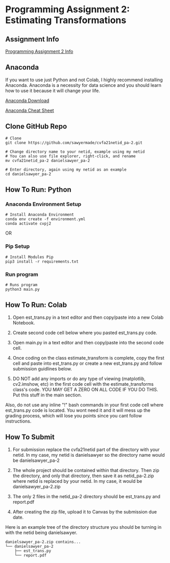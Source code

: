# Programming Assignment 2: Estimating Transformations

## Assignment Info
[Programming Assignment 2 Info](pa_2.pdf)

## Anaconda
If you want to use just Python and not Colab, I highly recommend installing Anaconda. Anaconda is a necessity for data science and you should learn how to use it because it will change your life.

[Anaconda Download](https://www.anaconda.com/products/individual)

[Anaconda Cheat Sheet](https://docs.conda.io/projects/conda/en/4.6.0/_downloads/52a95608c49671267e40c689e0bc00ca/conda-cheatsheet.pdf)

## Clone GitHub Repo
```
# Clone
git clone https://github.com/sawyermade/cvfa21netid_pa-2.git

# Change directory name to your netid, example using my netid
# You can also use file explorer, right-click, and rename
mv cvfa21netid_pa-2 danielsawyer_pa-2

# Enter directory, again using my netid as an example
cd danielsawyer_pa-2
```

## How To Run: Python

### Anaconda Environment Setup
```
# Install Anaconda Environment
conda env create -f environment.yml
conda activate cvpj2
```

OR

### Pip Setup
```
# Install Modules Pip
pip3 install -r requirements.txt
```

### Run program
```
# Runs program
python3 main.py
```

## How To Run: Colab
1. Open est_trans.py in a text editor and then copy/paste into a new Colab Notebook.

2. Create second code cell below where you pasted est_trans.py code.

3. Open main.py in a text editor and then copy/paste into the second code cell.

4. Once coding on the class estimate_transform is complete, copy the first cell and paste into est_trans.py or create a new est_trans.py and follow submission guidlines below.

5. DO NOT add any imports or do any type of viewing (matplotlib, cv2.imshow, etc) in the first code cell with the estimate_transforms class's code. YOU MAY GET A ZERO ON ALL CODE IF YOU DO THIS. Put this stuff in the main section.

Also, do not use any inline "!" bash commands in your first code cell where est_trans.py code is located. You wont need it and it will mess up the grading process, which will lose you points since you cant follow instructions.


## How To Submit
1. For submission replace the cvfa21netid part of the directory with your netid. In my case, my netid is danielsawyer so the directory name would be danielsawyer_pa-2

2. The whole project should be contained within that directory. Then zip the directory, and only that directory, then save it as netid_pa-2.zip where netid is replaced by your netid. In my case, it would be danielsawyer_pa-2.zip

3. The only 2 files in the netid_pa-2 directory should be est_trans.py and report.pdf

4. After creating the zip file, upload it to Canvas by the submission due date.

Here is an example tree of the directory structure you should be turning in with the netid being danielsawyer.

```
danielsawyer_pa-2.zip contains...
└── danielsawyer_pa-2
    ├── est_trans.py
    └── report.pdf
```